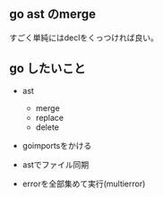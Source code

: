 ## go ast のmerge

すごく単純にはdeclをくっつければ良い。


## go したいこと

- ast

  - merge
  - replace
  - delete

- goimportsをかける
- astでファイル同期
- errorを全部集めて実行(multierror)

